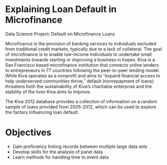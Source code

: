 # Explaining Loan Default in Microfinance
Data Science Project: Default on Microfinance Loans

Microfinance is the provision of banking services to individuals excluded from traditional credit markets, typically due to a lack of collateral. The goal of microfinance is to enable low-income individuals to undertake small investments towards starting or improving a business in hopes. Kiva is a San Francisco based microfinance institution that connects online lenders to entrepreneurs in 77 countries following the peer-to-peer lending model. While Kiva operates as a nonprofit and aims to “expand financial access to help underserved communities thrive,” default (nonrepayment of loans) threatens both the sustainability of Kiva’s charitable enterprise and the stability of the lives Kiva aims to improve.

The Kiva 2012 database provides a collection of information on a random sample of loans provided from 2005-2012, which can be used to explore the factors influencing loan default.

# Objectives
- Gain proficiency linking records between multiple large data sets
- Develop skills for the analysis of panel data
 - Learn methods for handling time to event data
